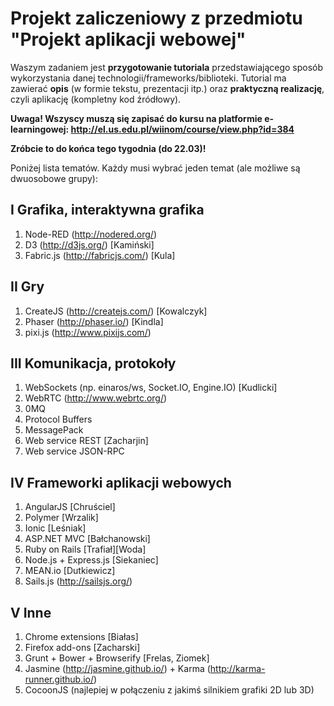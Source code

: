 # Projekt zaliczeniowy z przedmiotu "Projekt aplikacji webowej"

Waszym zadaniem jest **przygotowanie tutoriala** przedstawiającego sposób wykorzystania danej technologii/frameworks/biblioteki.
Tutorial ma zawierać **opis** (w formie tekstu, prezentacji itp.) oraz **praktyczną realizację**, czyli aplikację (kompletny kod źródłowy).

**Uwaga! Wszyscy muszą się zapisać do kursu na platformie e-learningowej: http://el.us.edu.pl/wiinom/course/view.php?id=384**

**Zróbcie to do końca tego tygodnia (do 22.03)!**

Poniżej lista tematów. Każdy musi wybrać jeden temat (ale możliwe są dwuosobowe grupy):

## I Grafika, interaktywna grafika
1. Node-RED (http://nodered.org/)
2. D3 (http://d3js.org/) [Kamiński]
3. Fabric.js (http://fabricjs.com/) [Kula]

## II Gry
1. CreateJS (http://createjs.com/) [Kowalczyk]
2. Phaser (http://phaser.io/) [Kindla]
3. pixi.js (http://www.pixijs.com/)

## III Komunikacja, protokoły
1. WebSockets (np. einaros/ws, Socket.IO, Engine.IO) [Kudlicki]
2. WebRTC (http://www.webrtc.org/)
3. 0MQ
4. Protocol Buffers
5. MessagePack
6. Web service REST [Zacharjin]
7. Web service JSON-RPC

## IV Frameworki aplikacji webowych
1. AngularJS [Chruściel]
2. Polymer [Wrzalik]
3. Ionic [Leśniak]
4. ASP.NET MVC [Bałchanowski]
5. Ruby on Rails [Trafiał][Woda]
6. Node.js + Express.js [Siekaniec]
7. MEAN.io [Dutkiewicz]
8. Sails.js (http://sailsjs.org/)

## V Inne
1. Chrome extensions [Białas]
2. Firefox add-ons [Zacharski]
3. Grunt + Bower + Browserify [Frelas, Ziomek]
4. Jasmine (http://jasmine.github.io/) + Karma (http://karma-runner.github.io/)
5. CocoonJS (najlepiej w połączeniu z jakimś silnikiem grafiki 2D lub 3D)
